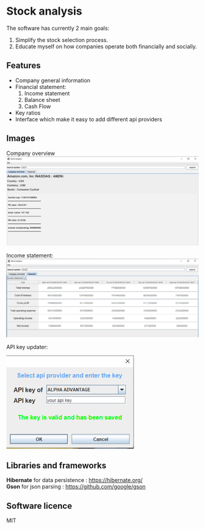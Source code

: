 # Stock analysis

The software has currently 2 main goals:  
1. Simplify the stock selection process.  
2. Educate myself on how companies operate both financially and socially.

## Features

* Company general information
* Financial statement:
    1. Income statement
    2. Balance sheet
    3. Cash Flow
* Key ratios
* Interface which make it easy to add different api providers 
## Images

Company overview
![Company overview](./Documents/CompanyOverview.png)
 
Income statement:
![Income statement](./Documents/IncomeStatement.png)

API key updater:

![API key](./Documents/APIKey.png)

## Libraries and frameworks
<b>Hibernate</b> for data persistence : https://hibernate.org/ <br/>
<b>Gson</b> for json parsing : https://github.com/google/gson

## Software licence
MIT